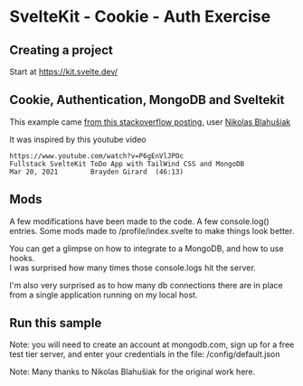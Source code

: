 # SvelteKit - Cookie - Auth Exercise

## Creating a project

Start at https://kit.svelte.dev/

## Cookie, Authentication, MongoDB and Sveltekit

This example came [from this stackoverflow posting,](https://stackoverflow.com/questions/69066169/how-to-implement-cookie-authentication-sveltekit-mongodb/) user [Nikolas Blahušiak](https://stackoverflow.com/users/13847495/nikolas-blahu%c5%a1iak)

It was inspired by this youtube video

    https://www.youtube.com/watch?v=P6gEnVlJPOc
    Fullstack SvelteKit ToDo App with TailWind CSS and MongoDB
    Mar 20, 2021        Brayden Girard  (46:13)

## Mods

A few modifications have been made to the code.  A few console.log() entries. 
Some mods made to /profile/index.svelte to make things look better.  

You can get a glimpse on how to integrate to a MongoDB, and how to use hooks.  
I was surprised how many times those console.logs hit the server.  

I'm also very surprised as to how many db connections there are in place 
from a single application running on my local host. 

## Run this sample

Note: you will need to create an account at mongodb.com, sign up for a free 
test tier server, and enter your credentials in the file: /config/default.json

Note: Many thanks to Nikolas Blahušiak for the original work here.  
